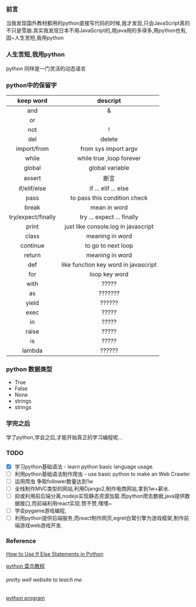 ### 前言
当我发现国外教材都用的python直接写代码的时候,我才发现,只会JavaScript真的不只是雪崩.其实我发现日本不用JavaScript的,用java用的多得多,用python也有,固~人生苦短,我用python

### 人生苦短,我用python
python 同样是一门灵活的动态语言


### python中的保留字
| keep word | descript |
|:-:|:-:|
| and | & |
| or | | |
| not | ! |
| del | delete |
| import/from | from sys import argv |
| while | while true ,loop forever |
| global | global variable |
| assert | 断言 |
| if/elif/else | if ... elif ... else |
| pass | to pass this condition check |
| break | mean in word |
| try/expect/finally | try ... expect ... finally |
| print | just like console.log in javascript |
| class | meaning in word |
| continue | to go to next loop |
| return | meaning in word |
| def | like function key word in javascript |
| for | loop key word |
| with | ????? |
| as | ??????? |
| yield | ?????? |
| exec | ????? |
| in | ????? |
| raise | ????? |
| is | ????? |
| lambda | ?????? |


### python 数据类型
- True
- False
- None
- strings
- strings






### 学完之后
学了python,学会之后,才能开始真正的学习编程呢...

### TODO
- [x] 学习python基础语法 - learn python basic language usage.
- [ ] 利用python基础语法制作爬虫 - use basic python to make an Web Crawler
- [ ] 运用爬虫  争取follower数量达到1w
- [ ] 全栈制作MVC类型的网站,利用Django2,制作电商网站,拿到1w+薪水.
- [ ] 抑或利用前后端分离,nodejs实现静态资源加载.而python爬去数据,java提供数据接口,而前端利用react实现.赞不赞,嘿嘿~
- [ ] 学会pygame游戏编程,
- [ ] 利用python提供后端服务,而react制作网页,egret白鹭引擎为游戏框架,制作前端游戏web游戏开发.

### Reference
[How to Use If Else Statements in Python](https://www.youtube.com/watch?v=AWek49wXGzI)


[python 菜鸟教程](http://www.runoob.com/python/python-continue-statement.html)


###### pretty well website to teach me.
[python program](https://pythonprogramming.net/)